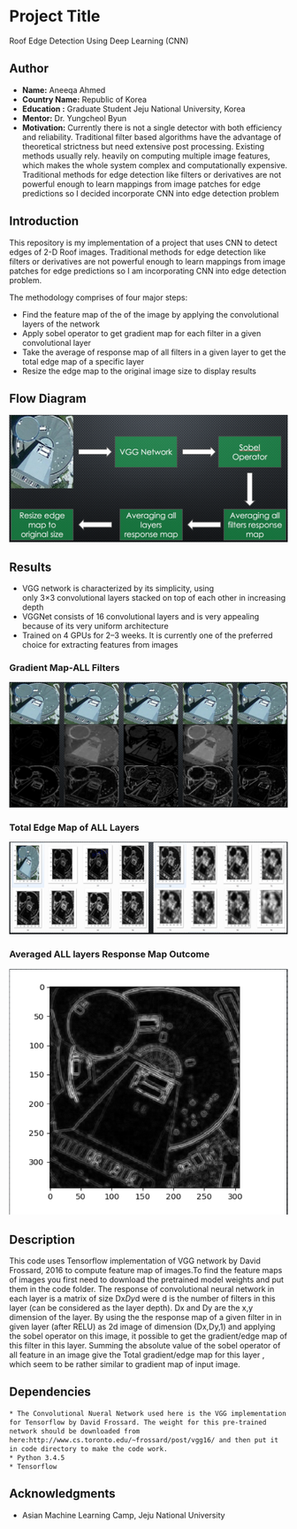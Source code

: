 # Project Title
Roof Edge Detection Using Deep Learning (CNN)

## Author
* **Name:** Aneeqa Ahmed
* **Country Name:** Republic of Korea
* **Education :** Graduate Student Jeju National University, Korea
* **Mentor:** Dr. Yungcheol Byun
* **Motivation:** Currently there is not a single detector with both efficiency and reliability. Traditional filter based algorithms have the advantage of theoretical strictness but need extensive post processing. Existing methods usually rely. heavily on computing multiple image features, which makes the whole system complex and computationally expensive. Traditional methods for edge detection like filters or derivatives are not powerful enough to learn mappings from image patches for edge predictions so I decided incorporate CNN into edge detection problem

## Introduction

This repository is my implementation of a project that uses CNN to detect edges of 2-D Roof images.
Traditional methods for edge detection like filters or derivatives are not powerful enough to learn mappings from image patches for edge predictions so I am incorporating CNN into edge detection problem.

The methodology comprises of four major steps:
* Find the feature map of the of the image by applying the convolutional layers of the network 
* Apply sobel operator to  get gradient map for each filter in a given convolutional layer
* Take the average of response map of all filters in a given layer to get the total edge map of a specific layer
* Resize the edge map to the original image size to display results

## Flow Diagram

![ALT text](/FlowDiagram.png "Flow Diagram") 


## Results
* VGG network is characterized by its simplicity, using only 3×3 convolutional layers stacked on top of each other in increasing depth
* VGGNet consists of 16 convolutional layers and is very appealing because of its very uniform architecture
* Trained on 4 GPUs for 2–3 weeks. It is currently one of the preferred choice for extracting features from images

### Gradient Map-ALL Filters
![ALT text](/Gradient-Map-ALL-Filters.png "Gradient Map-ALL Filters")

### Total Edge Map of ALL Layers
![ALT text](/Total-Edge-Map-of-all-layers.png "Total Edge Map of all layers")

### Averaged ALL layers Response Map Outcome
![ALT text](/Averaged-all-layers-response-map-outcome.png "Averaged all layers response map outcome")

## Description

This code uses Tensorflow implementation of VGG network by David Frossard, 2016 to compute feature map of images.To find the feature maps of images you first need to download the pretrained model weights and put them in the code folder. The response of convolutional neural network in each layer is a matrix of size Dx*Dy*d were d is the number of filters in this layer (can be considered as the layer depth). Dx and Dy are the x,y dimension of the layer. By using the the response map of a given filter in in given layer (after RELU) as 2d image of dimension (Dx,Dy,1) and applying the sobel operator on this image, it possible to get the gradient/edge map of this filter in this layer. Summing the absolute value of the sobel operator of all feature in an image give the Total gradient/edge map for this layer , which seem to be rather similar to gradient map of input image.

## Dependencies 
```
* The Convolutional Nueral Network used here is the VGG implementation for Tensorflow by David Frossard. The weight for this pre-trained network should be downloaded from here:http://www.cs.toronto.edu/~frossard/post/vgg16/ and then put it in code directory to make the code work.
* Python 3.4.5 
* Tensorflow
```


## Acknowledgments

* Asian Machine Learning Camp, Jeju National University

